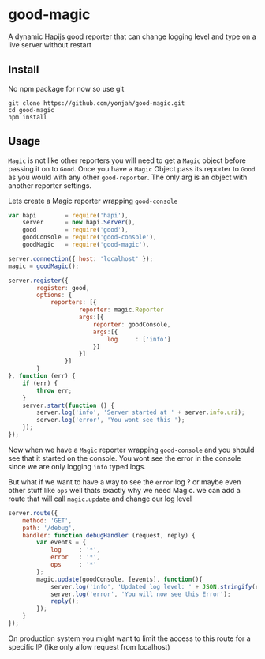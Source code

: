 # good-magic
A dynamic Hapijs good reporter that can change logging level and type on a live server without restart

## Install
No npm package for now so use git
```sheel
git clone https://github.com/yonjah/good-magic.git
cd good-magic
npm install
```

## Usage
`Magic` is not like other reporters you will need to get a `Magic` object before passing it on to `Good`.
Once you have a `Magic` Object pass its reporter to `Good` as you would with any other `good-reporter`.  The only arg is an object with another reporter settings.

Lets create a Magic reporter wrapping `good-console`
```javascript
var hapi        = require('hapi'),
    server      = new hapi.Server(),
    good        = require('good'),
    goodConsole = require('good-console'),
    goodMagic   = require('good-magic'),

server.connection({ host: 'localhost' });
magic = goodMagic();

server.register({
        register: good,
        options: {
            reporters: [{
                    reporter: magic.Reporter
                    args:[{
                        reporter: goodConsole,
                        args:[{
                            log     : ['info']
                        }]
                    }]
                }]
        }
}, function (err) {
    if (err) {
        throw err;
    }
    server.start(function () {
        server.log('info', 'Server started at ' + server.info.uri);
        server.log('error', 'You wont see this ');
    });
});
```

Now when we have a `Magic` reporter wrapping `good-console` and you should see that it started on the console.
You wont see the error in the console since we are only logging `info` typed logs.

But what if we want to have a way to see the `error` log ? or maybe even other stuff like `ops` well thats exactly why we need Magic.
we can add a route that will call `magic.update` and change our log level
```javascript
server.route({
    method: 'GET',
    path: '/debug',
    handler: function debugHandler (request, reply) {
        var events = {
            log     : '*',
            error   : '*',
            ops     : '*'
        };
        magic.update(goodConsole, [events], function(){
            server.log('info', 'Updated log level: ' + JSON.stringify(events));
            server.log('error', 'You will now see this Error');
            reply();
        });
    }
});
```

On production system you might want to limit the access to this route for a specific IP (like only allow request from localhost)